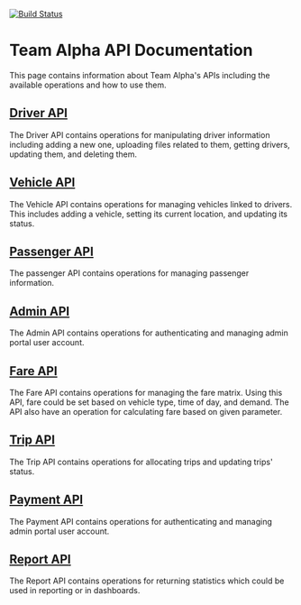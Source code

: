 [![Build Status](https://travis-ci.org/cmsc-207-team-alpha/web-api.svg?branch=master)](https://travis-ci.org/cmsc-207-team-alpha/web-api)

# Team Alpha API Documentation
This page contains information about Team Alpha's APIs including the available operations and how to use them.

## [Driver API](api/driver/README.md)
The Driver API contains operations for manipulating driver information including adding a new one, uploading files related to them, getting drivers, updating them, and deleting them.

## [Vehicle API](api/vehicle/README.md)
The Vehicle API contains operations for managing vehicles linked to drivers. This includes adding a vehicle, setting its current location, and updating its status.

## [Passenger API](api/passenger/README.md)
The passenger API contains operations for managing passenger information.

## [Admin API](api/admin/README.md)
The Admin API contains operations for authenticating and managing admin portal user account.

## [Fare API](api/fare/README.md)
The Fare API contains operations for managing the fare matrix. Using this API, fare could be set based on vehicle type, time of day, and demand. The API also have an operation for calculating fare based on given parameter.

## [Trip API](api/trip/README.md)
The Trip API contains operations for allocating trips and updating trips' status.

## [Payment API](api/payment/README.md)
The Payment API contains operations for authenticating and managing admin portal user account.

## [Report API](api/report/README.md)
The Report API contains operations for returning statistics which could be used in reporting or in dashboards.